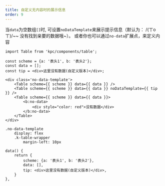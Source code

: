 ```yaml
---
title: 自定义无内容时的展示信息
order: 9
---
```


当`data`为空数组`[]`时, 可设置`noDataTemplate`来展示提示信息（默认为： /(ㄒoㄒ)/~~ 没有找到亲要的数据哦~）。
或者你也可以通过`no-data`扩展点，来定义内容

```vdt
import Table from 'kpc/components/table';

const scheme = {a: '表头1', b: '表头2'};
const data = [];
const tip = <div>这里没有数据(自定义版本)</div>;

<div class='no-data-template'>
    <Table scheme={{ scheme }} data={{ data }} />
    <Table scheme={{ scheme }} data={{ data }} noDataTemplate={{ tip }} />
    <Table scheme={{ scheme }} data={{ data }}>
        <b:no-data>
            <div style="color: red">没有数据</div>
        </b:no-data>
    </Table>
</div>
```

```styl
.no-data-template
    display: flex
    .k-table-wrapper
        margin-left: 10px
```

```vue-data
data() {
    return {
        scheme: {a: '表头1', b: '表头2'},
        data: [],
        tip: <div>这里没有数据(自定义版本)</div>,
    }
},
```
